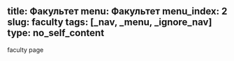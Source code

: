 title: Факультет
menu: Факультет
menu_index: 2
slug: faculty
tags: [_nav, _menu, _ignore_nav]
type: no_self_content
---

faculty page
